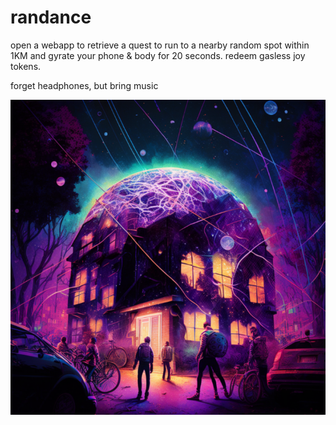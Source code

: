 # randance
open a webapp to retrieve a quest to run to a nearby random spot within 1KM and gyrate your phone & body for 20 seconds. redeem gasless joy tokens.

forget headphones, but bring music

![building](./building.png)
